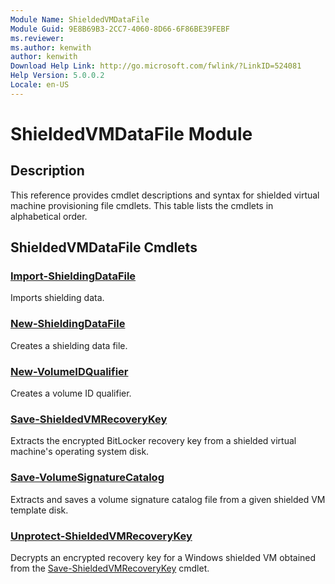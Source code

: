 ```yaml
---
Module Name: ShieldedVMDataFile
Module Guid: 9E8B69B3-2CC7-4060-8D66-6F86BE39FEBF
ms.reviewer:
ms.author: kenwith
author: kenwith
Download Help Link: http://go.microsoft.com/fwlink/?LinkID=524081
Help Version: 5.0.0.2
Locale: en-US
---
```


# ShieldedVMDataFile Module
## Description
This reference provides cmdlet descriptions and syntax for shielded virtual machine provisioning file cmdlets. This table lists the cmdlets in alphabetical order.

## ShieldedVMDataFile Cmdlets
### [Import-ShieldingDataFile](Import-ShieldingDataFile.md)
Imports shielding data.

### [New-ShieldingDataFile](New-ShieldingDataFile.md)
Creates a shielding data file.

### [New-VolumeIDQualifier](New-VolumeIDQualifier.md)
Creates a volume ID qualifier.

### [Save-ShieldedVMRecoveryKey](Save-ShieldedVMRecoveryKey.md)
Extracts the encrypted BitLocker recovery key from a shielded virtual machine's operating system disk.

### [Save-VolumeSignatureCatalog](Save-VolumeSignatureCatalog.md)
Extracts and saves a volume signature catalog file from a given shielded VM template disk.

### [Unprotect-ShieldedVMRecoveryKey](Unprotect-ShieldedVMRecoveryKey.md)
Decrypts an encrypted recovery key for a Windows shielded VM obtained from the [Save-ShieldedVMRecoveryKey](Save-ShieldedVMRecoveryKey.md) cmdlet.


